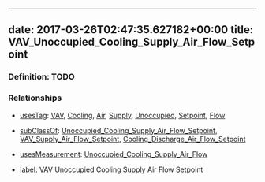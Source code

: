 
---
date: 2017-03-26T02:47:35.627182+00:00
title: VAV_Unoccupied_Cooling_Supply_Air_Flow_Setpoint
---
### Definition: TODO

### Relationships

* [usesTag](https://brickschema.org/schema/1.0/BrickFrame#usesTag): [VAV](https://brickschema.org/schema/1.0/BrickTag#VAV), [Cooling](https://brickschema.org/schema/1.0/BrickTag#Cooling), [Air](https://brickschema.org/schema/1.0/BrickTag#Air), [Supply](https://brickschema.org/schema/1.0/BrickTag#Supply), [Unoccupied](https://brickschema.org/schema/1.0/BrickTag#Unoccupied), [Setpoint](https://brickschema.org/schema/1.0/BrickTag#Setpoint), [Flow](https://brickschema.org/schema/1.0/BrickTag#Flow)

* [subClassOf](http://www.w3.org/2000/01/rdf-schema#subClassOf): [Unoccupied_Cooling_Supply_Air_Flow_Setpoint](https://brickschema.org/schema/1.0/Brick#Unoccupied_Cooling_Supply_Air_Flow_Setpoint), [VAV_Supply_Air_Flow_Setpoint](https://brickschema.org/schema/1.0/Brick#VAV_Supply_Air_Flow_Setpoint), [Cooling_Discharge_Air_Flow_Setpoint](https://brickschema.org/schema/1.0/Brick#Cooling_Discharge_Air_Flow_Setpoint)

* [usesMeasurement](https://brickschema.org/schema/1.0/BrickFrame#usesMeasurement): [Unoccupied_Cooling_Supply_Air_Flow](https://brickschema.org/schema/1.0/Brick#Unoccupied_Cooling_Supply_Air_Flow)

* [label](http://www.w3.org/2000/01/rdf-schema#label): VAV Unoccupied Cooling Supply Air Flow Setpoint
